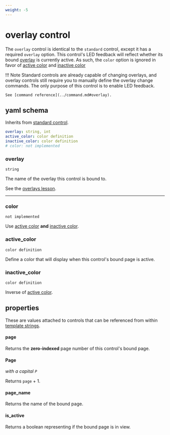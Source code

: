 ```yaml
---
weight: -5
---
```


# overlay control

The `overlay` control is identical to the `standard` control, except it has a required `overlay` option. 
This control's LED feedback will reflect whether its bound [overlay](../../lessons/overlays-layers.md) is currently active.
As such, the `color` option is ignored in favor of [active color](#active_color) and [inactive color](#inactive_color)

!!! Note
    Standard controls are already capable of changing overlays, and overlay controls still require you to manually define the overlay change commands. 
    The only purpose of this control is to enable LED feedback.

    See [command reference](../command.md#overlay).


## yaml schema

Inherits from [standard control](standard.md#yaml-schema).

```yaml
overlay: string, int
active_color: color definition
inactive_color: color definition
# color: not implemented
```

### overlay
`string`

The name of the overlay this control is bound to.

See the [overlays lesson](../../lessons/overlays-layers.md).

___
### color
`not implemented`

Use [active color](#active_color) **and** [inactive color](#inactive_color).

### active_color
`color definition`

Define a color that will display when this control's bound page is active.

### inactive_color
`color definition`

Inverse of [active color](#active_color).

## properties

These are values attached to controls that can be referenced from within [template strings](../template.md#template-strings).

#### page

Returns the **zero-indexed** page number of this control's bound page.

#### Page
_with a capital `P`_

Returns `page` + 1.

#### page_name

Returns the name of the bound page.

#### is_active

Returns a boolean representing if the bound page is in view.
